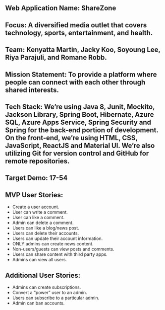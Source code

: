  
## Web Application Name: ShareZone

## Focus: A diversified media outlet that covers technology, sports, entertainment, and health.

## Team: Kenyatta Martin, Jacky Koo, Soyoung Lee, Riya Parajuli, and Romane Robb.

## Mission Statement: To provide a platform where people can connect with each other through shared interests.

## Tech Stack: We’re using Java 8, Junit, Mockito, Jackson Library, Spring Boot, Hibernate, Azure SQL, Azure Apps Service, Spring Security and Spring for the back-end portion of development. On the front-end, we’re using HTML, CSS, JavaScript, ReactJS and Material UI. We’re also utilizing Git for version control and GitHub for remote repositories.

## Target Demo: 17-54

## MVP User Stories: 
-	Create a user account.
-	User can write a comment.
-	User can like a comment.
-	Admin can delete a comment.
-	Users can like a blog/news post.
-	Users can delete their accounts.
-	Users can update their account information.
-	ONLY admins can create news content.
-	Non-users/guests can view posts and comments.
-	Users can share content with third party apps.
-	Admins can view all users.

## Additional User Stories: 
-	Admins can create subscriptions.
-	Convert a “power” user to an admin.
-	Users can subscribe to a particular admin.
-	Admin can ban accounts.
